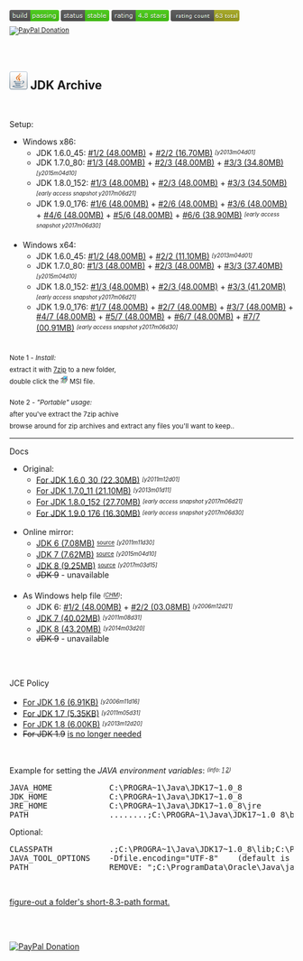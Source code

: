 <sup><a href="#"><img src="resources/icon_build_passing.png" alt=""/></a>&nbsp;<a href="#"><img src="resources/icon_status_stable.png" alt=""/></a>&nbsp;<a href="#"><img src="resources/icon_rating.png" alt=""/></a>&nbsp;<a href="#"><img src="resources/icon_rating_count.png" alt=""/></a> &nbsp; <a target="_blank" href="https://paypal.me/e1adkarak0" rel="nofollow"><img src="https://www.paypalobjects.com/webstatic/mktg/Logo/pp-logo-100px.png" border="0" alt="PayPal Donation"></a></sup>

<br/>
<h2><a href="#"><img alt="" width="32" height="32" src="resources/icon_jdk.png"/></a> JDK Archive</h2>

<br/>

Setup:
<ul>
<li>Windows x86:
<ul>
<li>JDK 1.6.0_45:  <a type="application/octet-stream" download="jdk_1.6.0_45_windows_x86.7z.001" title="https://raw.githubusercontent.com/eladkarako/JDK-archive/master/storage/jdk_1.6.0_45_windows_x86.7z.001" href="https://raw.githubusercontent.com/eladkarako/JDK-archive/master/storage/jdk_1.6.0_45_windows_x86.7z.001"  >#1/2 (48.00MB)</a> + <a type="application/octet-stream" download="jdk_1.6.0_45_windows_x86.7z.002" title="https://raw.githubusercontent.com/eladkarako/JDK-archive/master/storage/jdk_1.6.0_45_windows_x86.7z.002" href="https://raw.githubusercontent.com/eladkarako/JDK-archive/master/storage/jdk_1.6.0_45_windows_x86.7z.002"  >#2/2 (16.70MB)</a> <sup><sub><em>[y2013m04d01]</em></sub></sup></li>
<li>JDK 1.7.0_80:  <a type="application/octet-stream" download="jdk_1.7.0_80_windows_x86.7z.001" title="https://raw.githubusercontent.com/eladkarako/JDK-archive/master/storage/jdk_1.7.0_80_windows_x86.7z.001" href="https://raw.githubusercontent.com/eladkarako/JDK-archive/master/storage/jdk_1.7.0_80_windows_x86.7z.001"  >#1/3 (48.00MB)</a> + <a type="application/octet-stream" download="jdk_1.7.0_80_windows_x86.7z.002" title="https://raw.githubusercontent.com/eladkarako/JDK-archive/master/storage/jdk_1.7.0_80_windows_x86.7z.002" href="https://raw.githubusercontent.com/eladkarako/JDK-archive/master/storage/jdk_1.7.0_80_windows_x86.7z.002"  >#2/3 (48.00MB)</a> + <a type="application/octet-stream" download="jdk_1.7.0_80_windows_x86.7z.003" title="https://raw.githubusercontent.com/eladkarako/JDK-archive/master/storage/jdk_1.7.0_80_windows_x86.7z.003" href="https://raw.githubusercontent.com/eladkarako/JDK-archive/master/storage/jdk_1.7.0_80_windows_x86.7z.003"  >#3/3 (34.80MB)</a> <sup><sub><em>[y2015m04d10]</em></sub></sup></li>
<li>JDK 1.8.0_152: <a type="application/octet-stream" download="jdk_1.8.0_152_windows_x86.7z.001" title="https://raw.githubusercontent.com/eladkarako/JDK-archive/master/storage/jdk_1.8.0_152_windows_x86.7z.001" href="https://raw.githubusercontent.com/eladkarako/JDK-archive/master/storage/jdk_1.8.0_152_windows_x86.7z.001" >#1/3 (48.00MB)</a> + <a type="application/octet-stream" download="jdk_1.8.0_152_windows_x86.7z.002" title="https://raw.githubusercontent.com/eladkarako/JDK-archive/master/storage/jdk_1.8.0_152_windows_x86.7z.002" href="https://raw.githubusercontent.com/eladkarako/JDK-archive/master/storage/jdk_1.8.0_152_windows_x86.7z.002" >#2/3 (48.00MB)</a> + <a type="application/octet-stream" download="jdk_1.8.0_152_windows_x86.7z.003" title="https://raw.githubusercontent.com/eladkarako/JDK-archive/master/storage/jdk_1.8.0_152_windows_x86.7z.003" href="https://raw.githubusercontent.com/eladkarako/JDK-archive/master/storage/jdk_1.8.0_152_windows_x86.7z.003" >#3/3 (34.50MB)</a> <sup><sub><em>[early access snapshot y2017m06d21]</em></sub></sup></li>
<li>JDK 1.9.0_176: <a type="application/octet-stream" download="jdk_1.9.0_176_windows_x86.7z.001" title="https://raw.githubusercontent.com/eladkarako/JDK-archive/master/storage/jdk_1.9.0_176_windows_x86.7z.001" href="https://raw.githubusercontent.com/eladkarako/JDK-archive/master/storage/jdk_1.9.0_176_windows_x86.7z.001" >#1/6 (48.00MB)</a> + <a type="application/octet-stream" download="jdk_1.9.0_176_windows_x86.7z.002" title="https://raw.githubusercontent.com/eladkarako/JDK-archive/master/storage/jdk_1.9.0_176_windows_x86.7z.002" href="https://raw.githubusercontent.com/eladkarako/JDK-archive/master/storage/jdk_1.9.0_176_windows_x86.7z.002" >#2/6 (48.00MB)</a> + <a type="application/octet-stream" download="jdk_1.9.0_176_windows_x86.7z.003" title="https://raw.githubusercontent.com/eladkarako/JDK-archive/master/storage/jdk_1.9.0_176_windows_x86.7z.003" href="https://raw.githubusercontent.com/eladkarako/JDK-archive/master/storage/jdk_1.9.0_176_windows_x86.7z.003" >#3/6 (48.00MB)</a> + <a type="application/octet-stream" download="jdk_1.9.0_176_windows_x86.7z.004" title="https://raw.githubusercontent.com/eladkarako/JDK-archive/master/storage/jdk_1.9.0_176_windows_x86.7z.004" href="https://raw.githubusercontent.com/eladkarako/JDK-archive/master/storage/jdk_1.9.0_176_windows_x86.7z.004" >#4/6 (48.00MB)</a> + <a type="application/octet-stream" download="jdk_1.9.0_176_windows_x86.7z.005" title="https://raw.githubusercontent.com/eladkarako/JDK-archive/master/storage/jdk_1.9.0_176_windows_x86.7z.005" href="https://raw.githubusercontent.com/eladkarako/JDK-archive/master/storage/jdk_1.9.0_176_windows_x86.7z.005" >#5/6 (48.00MB)</a> + <a type="application/octet-stream" download="jdk_1.9.0_176_windows_x86.7z.006" title="https://raw.githubusercontent.com/eladkarako/JDK-archive/master/storage/jdk_1.9.0_176_windows_x86.7z.006" href="https://raw.githubusercontent.com/eladkarako/JDK-archive/master/storage/jdk_1.9.0_176_windows_x86.7z.006" >#6/6 (38.90MB)</a> <sup><sub><em>[early access snapshot y2017m06d30]</em></sub></sup></li>
</ul><br/>
</li>
<li>Windows x64:
<ul>
<li>JDK 1.6.0_45:  <a type="application/octet-stream" download="jdk_1.7.0_80_windows_x64.7z.001" title="https://raw.githubusercontent.com/eladkarako/JDK-archive/master/storage/jdk_1.7.0_80_windows_x64.7z.001" href="https://raw.githubusercontent.com/eladkarako/JDK-archive/master/storage/jdk_1.7.0_80_windows_x64.7z.001"  >#1/2 (48.00MB)</a> + <a type="application/octet-stream" download="jdk_1.7.0_80_windows_x64.7z.003" title="https://raw.githubusercontent.com/eladkarako/JDK-archive/master/storage/jdk_1.7.0_80_windows_x64.7z.003" href="https://raw.githubusercontent.com/eladkarako/JDK-archive/master/storage/jdk_1.7.0_80_windows_x64.7z.003"  >#2/2 (11.10MB)</a> <sup><sub><em>[y2013m04d01]</em></sub></sup></li>
<li>JDK 1.7.0_80:  <a type="application/octet-stream" download="jdk_1.7.0_80_windows_x64.7z.001" title="https://raw.githubusercontent.com/eladkarako/JDK-archive/master/storage/jdk_1.7.0_80_windows_x64.7z.001" href="https://raw.githubusercontent.com/eladkarako/JDK-archive/master/storage/jdk_1.7.0_80_windows_x64.7z.001"  >#1/3 (48.00MB)</a> + <a type="application/octet-stream" download="jdk_1.7.0_80_windows_x64.7z.002" title="https://raw.githubusercontent.com/eladkarako/JDK-archive/master/storage/jdk_1.7.0_80_windows_x64.7z.002" href="https://raw.githubusercontent.com/eladkarako/JDK-archive/master/storage/jdk_1.7.0_80_windows_x64.7z.002"  >#2/3 (48.00MB)</a> + <a type="application/octet-stream" download="jdk_1.7.0_80_windows_x64.7z.003" title="https://raw.githubusercontent.com/eladkarako/JDK-archive/master/storage/jdk_1.7.0_80_windows_x64.7z.003" href="https://raw.githubusercontent.com/eladkarako/JDK-archive/master/storage/jdk_1.7.0_80_windows_x64.7z.003"  >#3/3 (37.40MB)</a> <sup><sub><em>[y2015m04d10]</em></sub></sup></li>
<li>JDK 1.8.0_152: <a type="application/octet-stream" download="jdk_1.8.0_152_windows_x64.7z.001" title="https://raw.githubusercontent.com/eladkarako/JDK-archive/master/storage/jdk_1.8.0_152_windows_x64.7z.001" href="https://raw.githubusercontent.com/eladkarako/JDK-archive/master/storage/jdk_1.8.0_152_windows_x64.7z.001" >#1/3 (48.00MB)</a> + <a type="application/octet-stream" download="jdk_1.8.0_152_windows_x64.7z.002" title="https://raw.githubusercontent.com/eladkarako/JDK-archive/master/storage/jdk_1.8.0_152_windows_x64.7z.002" href="https://raw.githubusercontent.com/eladkarako/JDK-archive/master/storage/jdk_1.8.0_152_windows_x64.7z.002" >#2/3 (48.00MB)</a> + <a type="application/octet-stream" download="jdk_1.8.0_152_windows_x64.7z.003" title="https://raw.githubusercontent.com/eladkarako/JDK-archive/master/storage/jdk_1.8.0_152_windows_x64.7z.003" href="https://raw.githubusercontent.com/eladkarako/JDK-archive/master/storage/jdk_1.8.0_152_windows_x64.7z.003" >#3/3 (41.20MB)</a> <sup><sub><em>[early access snapshot y2017m06d21]</em></sub></sup></li>
<li>JDK 1.9.0_176: <a type="application/octet-stream" download="jdk_1.9.0_176_windows_x64.7z.001" title="https://raw.githubusercontent.com/eladkarako/JDK-archive/master/storage/jdk_1.9.0_176_windows_x64.7z.001" href="https://raw.githubusercontent.com/eladkarako/JDK-archive/master/storage/jdk_1.9.0_176_windows_x64.7z.001" >#1/7 (48.00MB)</a> + <a type="application/octet-stream" download="jdk_1.9.0_176_windows_x64.7z.002" title="https://raw.githubusercontent.com/eladkarako/JDK-archive/master/storage/jdk_1.9.0_176_windows_x64.7z.002" href="https://raw.githubusercontent.com/eladkarako/JDK-archive/master/storage/jdk_1.9.0_176_windows_x64.7z.002" >#2/7 (48.00MB)</a> + <a type="application/octet-stream" download="jdk_1.9.0_176_windows_x64.7z.003" title="https://raw.githubusercontent.com/eladkarako/JDK-archive/master/storage/jdk_1.9.0_176_windows_x64.7z.003" href="https://raw.githubusercontent.com/eladkarako/JDK-archive/master/storage/jdk_1.9.0_176_windows_x64.7z.003" >#3/7 (48.00MB)</a> + <a type="application/octet-stream" download="jdk_1.9.0_176_windows_x64.7z.004" title="https://raw.githubusercontent.com/eladkarako/JDK-archive/master/storage/jdk_1.9.0_176_windows_x64.7z.004" href="https://raw.githubusercontent.com/eladkarako/JDK-archive/master/storage/jdk_1.9.0_176_windows_x64.7z.004" >#4/7 (48.00MB)</a> + <a type="application/octet-stream" download="jdk_1.9.0_176_windows_x64.7z.005" title="https://raw.githubusercontent.com/eladkarako/JDK-archive/master/storage/jdk_1.9.0_176_windows_x64.7z.005" href="https://raw.githubusercontent.com/eladkarako/JDK-archive/master/storage/jdk_1.9.0_176_windows_x64.7z.005" >#5/7 (48.00MB)</a> + <a type="application/octet-stream" download="jdk_1.9.0_176_windows_x64.7z.006" title="https://raw.githubusercontent.com/eladkarako/JDK-archive/master/storage/jdk_1.9.0_176_windows_x64.7z.006" href="https://raw.githubusercontent.com/eladkarako/JDK-archive/master/storage/jdk_1.9.0_176_windows_x64.7z.006" >#6/7 (48.00MB)</a> + <a type="application/octet-stream" download="jdk_1.9.0_176_windows_x64.7z.007" title="https://raw.githubusercontent.com/eladkarako/JDK-archive/master/storage/jdk_1.9.0_176_windows_x64.7z.007" href="https://raw.githubusercontent.com/eladkarako/JDK-archive/master/storage/jdk_1.9.0_176_windows_x64.7z.007" >#7/7 (00.91MB)</a> <sup><sub><em>[early access snapshot y2017m06d30]</em></sub></sup></li>
</ul><br/>
</li>
</ul>


<sub>Note 1 - <em>Install:</em><br/>extract it with <a href="http://www.7-zip.org/download.html">7zip</a> to a new folder, <br/>double click the <a href="#"><img width="13" height="13" alt="" src="resources/icon_setup.png"/></a> MSI file.</sub>
<br/>
<br/>
<sub>Note 2 - <em>"Portable" usage:</em><br/>after you've extract the 7zip achive <br/>browse around for zip archives and extract any files you'll want to keep..</sub>

<hr/>

Docs
<ul>
<li>Original:
<ul>
<li><a type="application/octet-stream" download="docs_6.7z" title="https://raw.githubusercontent.com/eladkarako/JDK-archive/master/storage/docs_6.7z" href="https://raw.githubusercontent.com/eladkarako/JDK-archive/master/storage/docs_6.7z">For JDK 1.6.0_30  (22.30MB)</a> <sup><sub><em>[y2011m12d01]</em></sub></sup></li>
<li><a type="application/octet-stream" download="docs_7.7z" title="https://raw.githubusercontent.com/eladkarako/JDK-archive/master/storage/docs_7.7z" href="https://raw.githubusercontent.com/eladkarako/JDK-archive/master/storage/docs_7.7z">For JDK 1.7.0_11  (21.10MB)</a> <sup><sub><em>[y2013m01d11]</em></sub></sup></li>
<li><a type="application/octet-stream" download="docs_8.7z" title="https://raw.githubusercontent.com/eladkarako/JDK-archive/master/storage/docs_8.7z" href="https://raw.githubusercontent.com/eladkarako/JDK-archive/master/storage/docs_8.7z">For JDK 1.8.0_152 (27.70MB)</a> <sup><sub><em>[early access snapshot y2017m06d21]</em></sub></sup></li>
<li><a type="application/octet-stream" download="docs_9.7z" title="https://raw.githubusercontent.com/eladkarako/JDK-archive/master/storage/docs_9.7z" href="https://raw.githubusercontent.com/eladkarako/JDK-archive/master/storage/docs_9.7z">For JDK 1.9.0_176 (16.30MB)</a> <sup><sub><em>[early access snapshot y2017m06d30]</em></sub></sup></li>
</ul><br/>
</li>
<li>Online mirror:
<ul>
<li><a type="application/octet-stream" download="docs_6_webdump.7z" title="https://raw.githubusercontent.com/eladkarako/JDK-archive/master/storage/docs_6_webdump.7z" href="https://raw.githubusercontent.com/eladkarako/JDK-archive/master/storage/docs_6_webdump.7z">JDK 6 (7.08MB)</a> <sup><sub><a href="http://docs.oracle.com/javase/6/docs/">source</a></sub></sup> <sup><sub><em>[y2011m11d30]</em></sub></sup></li>
<li><a type="application/octet-stream" download="docs_7_webdump.7z" title="https://raw.githubusercontent.com/eladkarako/JDK-archive/master/storage/docs_7_webdump.7z" href="https://raw.githubusercontent.com/eladkarako/JDK-archive/master/storage/docs_7_webdump.7z">JDK 7 (7.62MB)</a> <sup><sub><a href="http://docs.oracle.com/javase/7/docs/">source</a></sub></sup> <sup><sub><em>[y2015m04d10]</em></sub></sup></li>
<li><a type="application/octet-stream" download="docs_8_webdump.7z" title="https://raw.githubusercontent.com/eladkarako/JDK-archive/master/storage/docs_8_webdump.7z" href="https://raw.githubusercontent.com/eladkarako/JDK-archive/master/storage/docs_8_webdump.7z">JDK 8 (9.25MB)</a> <sup><sub><a href="http://docs.oracle.com/javase/8/docs/">source</a></sub></sup> <sup><sub><em>[y2017m03d15]</em></sub></sup></li>
<li><del>JDK 9</del> - unavailable</li>
</ul><br/>
</li>
<li>As Windows help file <sup><sub><em>(<a href="https://en.wikipedia.org/wiki/Microsoft_Compiled_HTML_Help">CHM</a>)</em></sub></sup>:
<ul>
<li>JDK 6: <a type="application/octet-stream" download="docs_6_chm.7z.001" title="https://raw.githubusercontent.com/eladkarako/JDK-archive/master/storage/docs_6_chm.7z.001" href="https://raw.githubusercontent.com/eladkarako/JDK-archive/master/storage/docs_6_chm.7z.001">#1/2 (48.00MB)</a> + <a type="application/octet-stream" download="docs_6_chm.7z.002" title="https://raw.githubusercontent.com/eladkarako/JDK-archive/master/storage/docs_6_chm.7z.002" href="https://raw.githubusercontent.com/eladkarako/JDK-archive/master/storage/docs_6_chm.7z.002">#2/2 (03.08MB)</a> <sup><sub><em>[y2006m12d21]</em></sub></sup></li>
<li><a type="application/octet-stream" download="docs_7_chm.7z" title="https://raw.githubusercontent.com/eladkarako/JDK-archive/master/storage/docs_7_chm.7z" href="https://raw.githubusercontent.com/eladkarako/JDK-archive/master/storage/docs_7_chm.7z">JDK 7 (40.02MB)</a> <sup><sub><em>[y2011m08d31]</em></sub></sup></li>
<li><a type="application/octet-stream" download="docs_8_chm.7z" title="https://raw.githubusercontent.com/eladkarako/JDK-archive/master/storage/docs_8_chm.7z" href="https://raw.githubusercontent.com/eladkarako/JDK-archive/master/storage/docs_8_chm.7z">JDK 8 (43.20MB)</a> <sup><sub><em>[y2014m03d20]</em></sub></sup></li>
<li><del>JDK 9</del> - unavailable</li>
</ul><br/>
</li>
</ul>

<br/>

JCE Policy
<ul>
<li><a type="application/octet-stream" download="jce_policy_6.7z" title="https://raw.githubusercontent.com/eladkarako/JDK-archive/master/storage/jce_policy_6.7z" href="https://raw.githubusercontent.com/eladkarako/JDK-archive/master/storage/jce_policy_6.7z">For JDK 1.6 (6.91KB)</a> <sup><sub><em>[y2006m11d16]</em></sub></sup></li>
<li><a type="application/octet-stream" download="jce_policy_7.7z" title="https://raw.githubusercontent.com/eladkarako/JDK-archive/master/storage/jce_policy_7.7z" href="https://raw.githubusercontent.com/eladkarako/JDK-archive/master/storage/jce_policy_7.7z">For JDK 1.7 (5.35KB)</a> <sup><sub><em>[y2011m05d31]</em></sub></sup></li>
<li><a type="application/octet-stream" download="jce_policy_8.7z" title="https://raw.githubusercontent.com/eladkarako/JDK-archive/master/storage/jce_policy_8.7z" href="https://raw.githubusercontent.com/eladkarako/JDK-archive/master/storage/jce_policy_8.7z">For JDK 1.8 (6.00KB)</a> <sup><sub><em>[y2013m12d20]</em></sub></sup></li>
<li><del>For JDK 1.9</del> <a href="https://stackoverflow.com/questions/39097058/jce-zip-file-for-jdk-9">is no longer needed</a></li>
</ul>

<br/>

Example for setting the <em>JAVA environment variables</em>: <sup><sub><em>(info: <a href="https://stackoverflow.com/questions/1672281/environment-variables-for-java-installation">1</a> <a href="https://www.java.com/en/download/help/path.xml">2</a>)</em></sub></sup>
<pre>
JAVA_HOME            C:\PROGRA~1\Java\JDK17~1.0_8
JDK_HOME             C:\PROGRA~1\Java\JDK17~1.0_8
JRE_HOME             C:\PROGRA~1\Java\JDK17~1.0_8\jre
PATH                 ........;C:\PROGRA~1\Java\JDK17~1.0_8\bin;
</pre>

Optional:
<pre>
CLASSPATH            .;C:\PROGRA~1\Java\JDK17~1.0_8\lib;C:\PROGRA~1\Java\JDK17~1.0_8\jre\lib;
JAVA_TOOL_OPTIONS    -Dfile.encoding="UTF-8"    (default is "Windows-1252")
PATH                 REMOVE: ";C:\ProgramData\Oracle\Java\javapath;"
</pre>


<br/>

<a href="https://gist.github.com/eladkarako/a250e2daa2f67a40437ecfae3d7641de">figure-out a folder's short-8.3-path format.</a>

<br/>
<br/>

<a target="_blank" href="https://paypal.me/e1adkarak0" rel="nofollow"><img src="https://www.paypalobjects.com/webstatic/mktg/Logo/pp-logo-100px.png" border="0" alt="PayPal Donation"></a>
